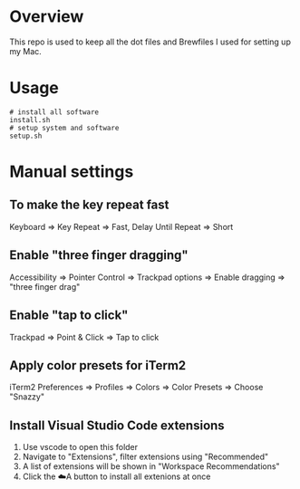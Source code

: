 # Overview

This repo is used to keep all the dot files and Brewfiles I used for setting up my Mac.

# Usage
```
# install all software
install.sh
# setup system and software
setup.sh
```

# Manual settings
## To make the key repeat fast
Keyboard => Key Repeat => Fast, Delay Until Repeat => Short
## Enable "three finger dragging"
Accessibility => Pointer Control => Trackpad options => Enable dragging => "three finger drag"
## Enable "tap to click"
Trackpad => Point & Click => Tap to click
## Apply color presets for iTerm2
iTerm2 Preferences => Profiles => Colors => Color Presets => Choose "Snazzy"
## Install Visual Studio Code extensions
1. Use vscode to open this folder
1. Navigate to "Extensions", filter extensions using "Recommended"
1. A list of extensions will be shown in "Workspace Recommendations"
1. Click the ☁️A button to install all extenions at once
